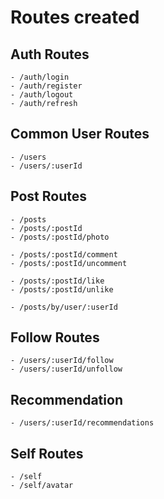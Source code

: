 # Routes created

## Auth Routes

    - /auth/login
    - /auth/register
    - /auth/logout
    - /auth/refresh

## Common User Routes

    - /users
    - /users/:userId

## Post Routes

    - /posts
    - /posts/:postId
    - /posts/:postId/photo

    - /posts/:postId/comment
    - /posts/:postId/uncomment

    - /posts/:postId/like
    - /posts/:postId/unlike

    - /posts/by/user/:userId

## Follow Routes

    - /users/:userId/follow
    - /users/:userId/unfollow

## Recommendation

    - /users/:userId/recommendations

## Self Routes

    - /self
    - /self/avatar
